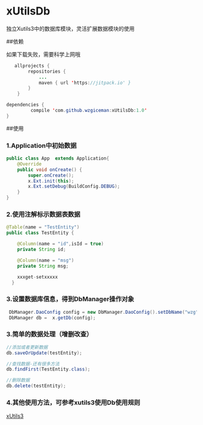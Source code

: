 # xUtilsDb
独立Xutils3中的数据库模块，灵活扩展数据模块的使用


##依赖

如果下载失败，需要科学上网哦

```java
   allprojects {
		repositories {
			...
			maven { url 'https://jitpack.io' }
		}
	}

```

```java
dependencies {
	     compile 'com.github.wzgiceman:xUtilsDb:1.0'
}

```

##使用

### 1.Application中初始数据
```java
public class App  extends Application{
    @Override
    public void onCreate() {
        super.onCreate();
        x.Ext.init(this);
        x.Ext.setDebug(BuildConfig.DEBUG);
    }
}
```

### 2.使用注解标示数据表数据

```java
@Table(name = "TestEntity")
public class TestEntity {

    @Column(name = "id",isId = true)
    private String id;

    @Column(name = "msg")
    private String msg;

    xxxget-setxxxxx
  }
```

### 3.设置数据库信息，得到DbManager操作对象
```java
 DbManager.DaoConfig config = new DbManager.DaoConfig().setDbName("wzg").setDbVersion(1);
 DbManager db =  x.getDb(config);
```


### 3.简单的数据处理（增删改查）

```java
//添加或者更新数据
db.saveOrUpdate(testEntity);

//查找数据-还有很多方法
db.findFirst(TestEntity.class);

//删除数据
db.delete(testEntity);
```

### 4.其他使用方法，可参考xutils3使用Db使用规则

[xUtils3](https://github.com/wyouflf/xUtils3)
